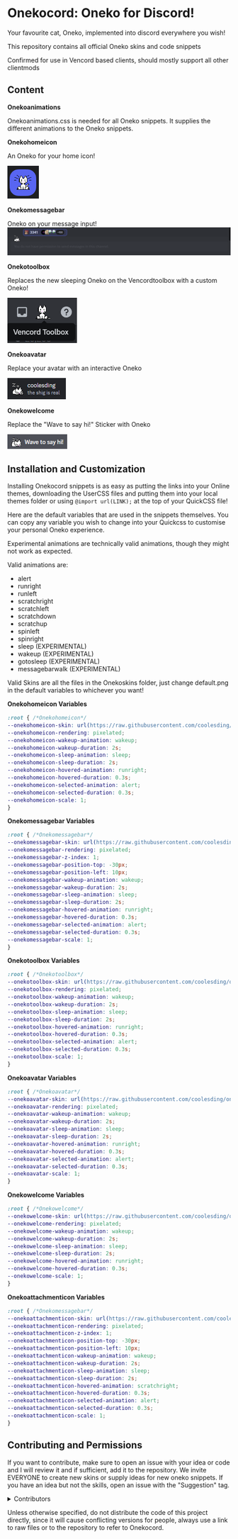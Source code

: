# Onekocord: Oneko for Discord!

Your favourite cat, Oneko, implemented into discord everywhere you wish!

This repository contains all official Oneko skins and code snippets

Confirmed for use in Vencord based clients, should mostly support all other clientmods

## Content
**Onekoanimations**

Onekoanimations.css is needed for all Oneko snippets. It supplies the different animations to the Oneko snippets.

**Onekohomeicon**

An Oneko for your home icon!

![Alt text](images/Homeicon.png)

**Onekomessagebar**

Oneko on your message input!
![Alt text](images/Messagebar.png)

**Onekotoolbox**

Replaces the new sleeping Oneko on the Vencordtoolbox with a custom Oneko!

![Alt text](images/Toolbox.png)

**Onekoavatar** 

Replace your avatar with an interactive Oneko

![image](images/Avatar.png)

**Onekowelcome**

Replace the "Wave to say hi!" Sticker with Oneko

![image](images/Welcome.png)

## Installation and Customization

Installing Onekocord snippets is as easy as putting the links into your Online themes, downloading the UserCSS files and putting them into your local themes folder or using ```@import url(LINK);``` at the top of your QuickCSS file!


Here are the default variables that are used in the snippets themselves. You can copy any variable you wish to change into your Quickcss to customise your personal Oneko experience.

Experimental animations are technically valid animations, though they might not work as expected.

Valid animations are:
  - alert
  - runright
  - runleft
  - scratchright
  - scratchleft
  - scratchdown
  - scratchup
  - spinleft
  - spinright
  - sleep (EXPERIMENTAL)
  - wakeup (EXPERIMENTAL)
  - gotosleep (EXPERIMENTAL)
  - messagebarwalk (EXPERIMENTAL)

Valid Skins are all the files in the Onekoskins folder, just change default.png in the default variables to whichever you want!

**Onekohomeicon Variables**
```css
:root { /*Onekohomeicon*/
--onekohomeicon-skin: url(https://raw.githubusercontent.com/coolesding/onekocord/main/skins/default.png);
--onekohomeicon-rendering: pixelated;
--onekohomeicon-wakeup-animation: wakeup;
--onekohomeicon-wakeup-duration: 2s;
--onekohomeicon-sleep-animation: sleep;
--onekohomeicon-sleep-duration: 2s;
--onekohomeicon-hovered-animation: runright;
--onekohomeicon-hovered-duration: 0.3s;
--onekohomeicon-selected-animation: alert;
--onekohomeicon-selected-duration: 0.3s;
--onekohomeicon-scale: 1;
}
```

**Onekomessagebar Variables**
```css
:root { /*Onekomessagebar*/
--onekomessagebar-skin: url(https://raw.githubusercontent.com/coolesding/onekocord/main/skins/default.png);
--onekomessagebar-rendering: pixelated;
--onekomessagebar-z-index: 1;
--onekomessagebar-position-top: -30px;
--onekomessagebar-position-left: 10px;
--onekomessagebar-wakeup-animation: wakeup;
--onekomessagebar-wakeup-duration: 2s;
--onekomessagebar-sleep-animation: sleep;
--onekomessagebar-sleep-duration: 2s;
--onekomessagebar-hovered-animation: runright;
--onekomessagebar-hovered-duration: 0.3s;
--onekomessagebar-selected-animation: alert;
--onekomessagebar-selected-duration: 0.3s;
--onekomessagebar-scale: 1;
}
```

**Onekotoolbox Variables**
```css
:root { /*Onekotoolbox*/
--onekotoolbox-skin: url(https://raw.githubusercontent.com/coolesding/onekocord/main/skins/default.png);
--onekotoolbox-rendering: pixelated;
--onekotoolbox-wakeup-animation: wakeup;
--onekotoolbox-wakeup-duration: 2s;
--onekotoolbox-sleep-animation: sleep;
--onekotoolbox-sleep-duration: 2s;
--onekotoolbox-hovered-animation: runright;
--onekotoolbox-hovered-duration: 0.3s;
--onekotoolbox-selected-animation: alert;
--onekotoolbox-selected-duration: 0.3s;
--onekotoolbox-scale: 1;
}
```

**Onekoavatar Variables**
```css
:root { /*Onekoavatar*/
--onekoavatar-skin: url(https://raw.githubusercontent.com/coolesding/onekocord/main/skins/default.png);
--onekoavatar-rendering: pixelated;
--onekoavatar-wakeup-animation: wakeup;
--onekoavatar-wakeup-duration: 2s;
--onekoavatar-sleep-animation: sleep;
--onekoavatar-sleep-duration: 2s;
--onekoavatar-hovered-animation: runright;
--onekoavatar-hovered-duration: 0.3s;
--onekoavatar-selected-animation: alert;
--onekoavatar-selected-duration: 0.3s;
--onekoavatar-scale: 1;
}
```

**Onekowelcome Variables**
```css
:root { /*Onekowelcome*/
--onekowelcome-skin: url(https://raw.githubusercontent.com/coolesding/onekocord/main/skins/default.png);
--onekowelcome-rendering: pixelated;
--onekowelcome-wakeup-animation: wakeup;
--onekowelcome-wakeup-duration: 2s;
--onekowelcome-sleep-animation: sleep;
--onekowelcome-sleep-duration: 2s;
--onekowelcome-hovered-animation: runright;
--onekowelcome-hovered-duration: 0.3s;
--onekowelcome-scale: 1;
}
```

**Onekoattachmenticon Variables**
```css
:root { /*Onekomessagebar*/
--onekoattachmenticon-skin: url(https://raw.githubusercontent.com/coolesding/onekocord/main/skins/default.png);
--onekoattachmenticon-rendering: pixelated;
--onekoattachmenticon-z-index: 1;
--onekoattachmenticon-position-top: -30px;
--onekoattachmenticon-position-left: 10px;
--onekoattachmenticon-wakeup-animation: wakeup;
--onekoattachmenticon-wakeup-duration: 2s;
--onekoattachmenticon-sleep-animation: sleep;
--onekoattachmenticon-sleep-duration: 2s;
--onekoattachmenticon-hovered-animation: scratchright;
--onekoattachmenticon-hovered-duration: 0.3s;
--onekoattachmenticon-selected-animation: alert;
--onekoattachmenticon-selected-duration: 0.3s;
--onekoattachmenticon-scale: 1;
}
```

## Contributing and Permissions

If you want to contribute, make sure to open an issue with your idea or code and I will review it and if sufficient, add it to the repository. We invite EVERYONE to create new skins or supply ideas for new oneko snippets. If you have an idea but not the skills, open an issue with the "Suggestion" tag.
<details>
<summary>Contributors</summary>

  -  [KrystalSkull](https://github.com/KrstlSkll69)



</details>


Unless otherwise specified, do not distribute the code of this project directly, since it will cause conflicting versions for people, always use a link to raw files or to the repository to refer to Onekocord.
